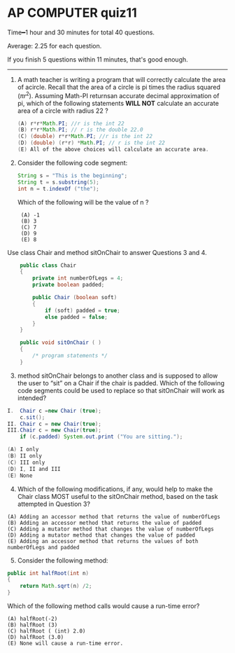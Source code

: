 # AP COMPUTER quiz11
Time&#x2501;1 hour and 30 minutes for total 40 questions.

Average: 2.25 for each question.

If you finish 5 questions within 11 minutes, that's good enough. 

---
1. A math teacher is writing a program that will correctly calculate the area of acircle. Recall that the area of a circle is pi times the radius squared ($\pi r^2$). Assuming Math-PI returnsan accurate decimal approximation of pi, which of the following statements **WILL NOT** calculate an accurate area of a circle with radius 22 ? 

    ```java
    (A) r*r*Math.PI; //r is the int 22 
    (B) r*r*Math.PI; // r is the double 22.0 
    (C) (double) r*r*Math.PI; //r is the int 22 
    (D) (double) (r*r) *Math.PI; // r is the int 22 
    (E) All of the above choices will calculate an accurate area. 
    ```
2. Consider the following code segment: 
   
   ```java
   String s = "This is the beginning";
   String t = s.substring(5);
   int n = t.indexOf ("the");  
   ```
   Which of the following will be the value of n ? 
   ```
    (A) -1 
    (B) 3 
    (C) 7
    (D) 9 
    (E) 8
   ```

Use class Chair and method sitOnChair to answer Questions 3 and 4.

```java
    public class Chair 
    {
        private int numberOfLegs = 4;
        private boolean padded; 

        public Chair (boolean soft) 
        {
            if (soft) padded = true; 
            else padded = false; 
        }
    }

    public void sitOnChair ( ) 
    {
        /* program statements */ 
    }

```

3. method sitOnChair belongs to another class and is supposed to allow the user to “sit” on a Chair if the chair is padded. Which of the following code segments could be used to replace <program statements> so that sitOnChair will work as intended?

```java
I.  Chair c =new Chair (true);
    c.sit(); 
II. Chair c = new Chair(true); 
III.Chair c = new Chair(true); 
    if (c.padded) System.out.print ("You are sitting."); 

(A) I only
(B) II only
(C) III only
(D) I, II and III
(E) None
```

4. Which of the following modifications, if any, would help to make the Chair class MOST useful to the sitOnChair method, based on the task attempted in Question 3? 

```
(A) Adding an accessor method that returns the value of numberOfLegs 
(B) Adding an accessor method that returns the value of padded 
(C) Adding a mutator method that changes the value of numberOfLegs
(D) Adding a mutator method that changes the value of padded 
(E) Adding an accessor method that returns the values of both numberOfLegs and padded 
```

5. Consider the following method: 
```java
public int halfRoot(int n)
{
    return Math.sqrt(n) /2; 
} 
```
Which of the following method calls would cause a run-time error? 
```
(A) halfRoot(-2)
(B) halfRoot (3) 
(C) halfRoot ( (int) 2.0)
(D) halfRoot (3.0) 
(E) None will cause a run-time error. 
```